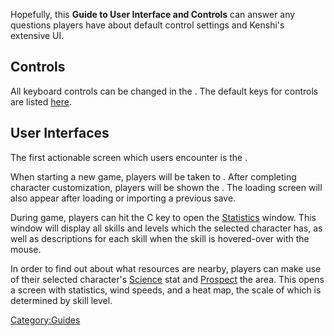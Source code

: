 Hopefully, this **Guide to User Interface and Controls** can answer any
questions players have about default control settings and Kenshi's
extensive UI.

## Controls

All keyboard controls can be changed in the [](Options_Menu.md). The default keys for controls are listed
[here](Controls.md "wikilink").

## User Interfaces

The first actionable screen which users encounter is the [](Main_Menu.md).

When starting a new game, players will be taken to [](Character_Customization.md). After completing
character customization, players will be shown the [](Loading_Screen.md). The loading screen will also appear
after loading or importing a previous save.

During game, players can hit the C key to open the
[Statistics](Statistics.md "wikilink") window. This window will display all
skills and levels which the selected character has, as well as
descriptions for each skill when the skill is hovered-over with the
mouse.

In order to find out about what resources are nearby, players can make
use of their selected character's [Science](Science.md "wikilink") stat and
[Prospect](Prospecting.md "wikilink") the area. This opens a screen with
statistics, wind speeds, and a heat map, the scale of which is
determined by skill level.

[Category:Guides](Category:Guides "wikilink")